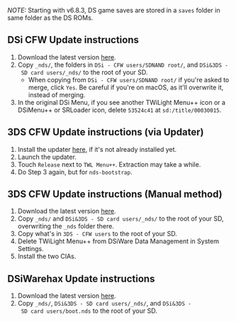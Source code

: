*NOTE:* Starting with v6.8.3, DS game saves are stored in a `saves` folder in same folder as the DS ROMs.

## DSi CFW Update instructions
1. Download the latest version [here](https://github.com/RocketRobz/TWiLightMenu/releases).
2. Copy `_nds/`, the folders in `DSi - CFW users/SDNAND root/`, and `DSi&3DS - SD card users/_nds/` to the root of your SD.
   - When copying from `DSi - CFW users/SDNAND root/` if you're asked to merge, click `Yes`. Be careful if you're on macOS, as it'll overwrite it, instead of merging.
3. In the original DSi Menu, if you see another TWiLight Menu++ icon or a DSiMenu++ or SRLoader icon, delete `53524c41` at `sd:/title/00030015`.

## 3DS CFW Update instructions (via Updater)
1. Install the updater [here](https://github.com/RocketRobz/TWiLightMenu-Updater/releases), if it's not already installed yet.
2. Launch the updater.
3. Touch `Release` next to `TWL Menu++`. Extraction may take a while.
4. Do Step 3 again, but for `nds-bootstrap`.

## 3DS CFW Update instructions (Manual method)
1. Download the latest version [here](https://github.com/RocketRobz/TWiLightMenu/releases).
2. Copy `_nds/` and `DSi&3DS - SD card users/_nds/` to the root of your SD, overwriting the `_nds` folder there.
3. Copy what's in `3DS - CFW users` to the root of your SD.
4. Delete TWiLight Menu++ from DSiWare Data Management in System Settings.
5. Install the two CIAs.

## DSiWarehax Update instructions
1. Download the latest version [here](https://github.com/RocketRobz/TWiLightMenu/releases).
2. Copy `_nds/`, `DSi&3DS - SD card users/_nds/`, and `DSi&3DS - SD card users/boot.nds` to the root of your SD.
